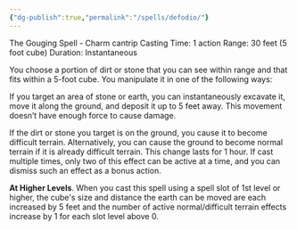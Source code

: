```yaml
---
{"dg-publish":true,"permalink":"/spells/defodio/"}
---
```


The Gouging Spell - Charm cantrip
Casting Time: 1 action
Range: 30 feet (5 foot cube)
Duration: Instantaneous

You choose a portion of dirt or stone that you can see within range and that fits within a 5-foot cube. You manipulate it in one of the following ways:

If you target an area of stone or earth, you can instantaneously excavate it, move it along the ground, and deposit it up to 5 feet away. This movement doesn’t have enough force to cause damage.

If the dirt or stone you target is on the ground, you cause it to become difficult terrain. Alternatively, you can cause the ground to become normal terrain if it is already difficult terrain. This change lasts for 1 hour. If cast multiple times, only two of this effect can be active at a time, and you can dismiss such an effect as a bonus action.

**At Higher Levels**. When you cast this spell using a spell slot of 1st level or higher, the cube's size and distance the earth can be moved are each increased by 5 feet and the number of active normal/difficult terrain effects increase by 1 for each slot level above 0.